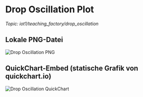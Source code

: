 # Drop Oscillation Plot

_Topic: iot1/teaching_factory/drop_oscillation_

## Lokale PNG-Datei

![Drop Oscillation PNG](drop_oscillation.png)

## QuickChart-Embed (statische Grafik von quickchart.io)

![Drop Oscillation QuickChart](https://quickchart.io/chart?c=%7B%22type%22%3A%22line%22%2C%22data%22%3A%7B%22labels%22%3A%5B0%2C10%2C20%2C30%2C40%2C50%2C60%2C70%2C80%2C90%2C100%2C110%2C120%2C130%2C140%2C150%2C160%2C170%2C180%2C190%2C200%2C210%2C220%2C230%2C240%2C250%2C260%2C270%2C280%2C290%2C300%2C310%2C320%2C330%2C340%2C350%2C360%2C370%2C380%2C390%2C400%2C410%2C420%2C430%2C440%2C450%2C460%2C470%2C480%2C490%5D%2C%22datasets%22%3A%5B%7B%22label%22%3A%22Drop%20Oscillation%20%28Sampled%20every%2010th%29%22%2C%22data%22%3A%5B-0.0%2C0.0033464714%2C0.0349003702%2C0.0403105655%2C0.0478556928%2C0.1559865141%2C0.0133962734%2C-0.1220642589%2C0.0091650643%2C-0.293163869%2C-0.0027575478%2C0.0540271966%2C0.0442778041%2C-0.0283889858%2C-0.0085024121%2C0.070852562%2C-0.0549467966%2C-0.0544973713%2C-0.0058009285%2C0.0712602719%2C-0.1588113796%2C0.0255860653%2C0.0056804617%2C-0.1797010571%2C0.1177015849%2C-0.0764082238%2C0.0371987217%2C-0.0192534865%2C-0.0372090129%2C-0.0466674873%2C0.0141423674%2C0.0622325426%2C0.0074288106%2C0.0036611612%2C0.0127931289%2C0.0566382442%2C0.0720130212%2C0.0054285232%2C0.1767141662%2C-0.0656006574%2C-0.0054157197%2C-0.0060173265%2C-0.0039055015%2C-0.001667589%2C-0.0789240184%2C-0.0002700718%2C0.2165874271%2C0.0809758397%2C-0.0855266829%2C0.0007092284%5D%2C%22borderColor%22%3A%22blue%22%2C%22fill%22%3Afalse%7D%5D%7D%2C%22options%22%3A%7B%22title%22%3A%7B%22display%22%3Atrue%2C%22text%22%3A%22Drop%20Oscillation%20%28QuickChart%2C%20gesampelt%29%22%7D%2C%22scales%22%3A%7B%22xAxes%22%3A%5B%7B%22scaleLabel%22%3A%7B%22display%22%3Atrue%2C%22labelString%22%3A%22Index%22%7D%7D%5D%2C%22yAxes%22%3A%5B%7B%22scaleLabel%22%3A%7B%22display%22%3Atrue%2C%22labelString%22%3A%22Wert%22%7D%7D%5D%7D%7D%7D)

